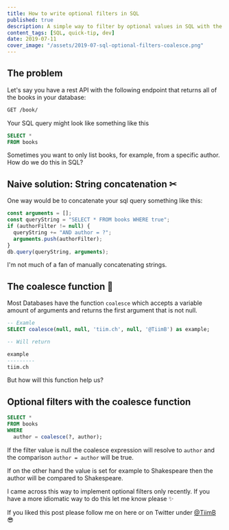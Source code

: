 ```yaml
---
title: How to write optional filters in SQL
published: true
description: A simple way to filter by optional values in SQL with the COALESCE function.
content_tags: [SQL, quick-tip, dev]
date: 2019-07-11
cover_image: "/assets/2019-07-sql-optional-filters-coalesce.png"
---
```


## The problem

Let's say you have a rest API with the following endpoint that returns all of the books in your database:

```rest
GET /book/
```

Your SQL query might look like something like this

```sql
SELECT *
FROM books
```

Sometimes you want to only list books, for example, from a specific author. How do we do this in SQL?

## Naive solution: String concatenation ✂

One way would be to concatenate your sql query something like this:

```js
const arguments = [];
const queryString = "SELECT * FROM books WHERE true";
if (authorFilter != null) {
  queryString += "AND author = ?";
  arguments.push(authorFilter);
}
db.query(queryString, arguments);
```

I'm not much of a fan of manually concatenating strings.

## The coalesce function 🌟

Most Databases have the function `coalesce` which accepts a variable amount of arguments and returns the first argument that is not null.

```sql
-- Examle
SELECT coalesce(null, null, 'tiim.ch', null, '@TiimB') as example;

-- Will return

example
---------
tiim.ch
```

But how will this function help us?

## Optional filters with the coalesce function

```sql
SELECT *
FROM books
WHERE
  author = coalesce(?, author);
```

If the filter value is null the coalesce expression will resolve to `author`
and the comparison `author = author` will be true.

If on the other hand the value is set for example to Shakespeare then the author will be compared to Shakespeare.

I came across this way to implement optional filters only recently. If you have a more idiomatic way to do this let me know please ✨

If you liked this post please follow me on here or on Twitter under [@TiimB](https://twitter.com/TiimB) 😎
